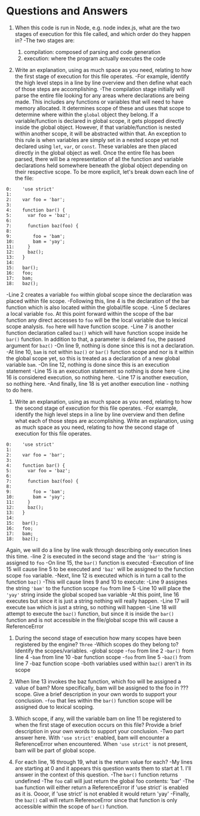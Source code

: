 # Questions and Answers

1. When this code is run in Node, e.g. node index.js, what are the two stages
of execution for this file called, and which order do they happen in?
  -The two stages are:
    1. compilation: composed of parsing and code generation
    1. execution: where the program actually executes the code

1. Write an explanation, using as much space as you need, relating to how the
first stage of execution for this file operates.
  -For example, identify the high level steps in a line by line overview and then
  define what each of those steps are accomplishing.
  -The compilation stage initially will parse the entire file looking for any
  areas where declarations are being made. This includes any functions or
  variables that will need to have memory allocated. It determines scope of
  these and uses that scope to determine where within the `global` object they
  belong. If a variable/function is declared in global scope, it gets plopped
  directly inside the global object. However, if that variable/function is
  nested within another scope, it will be abstracted within that. An exception
  to this rule is when variables are simply set in a nested scope yet not
  declared using `let`, `var`, or `const`. These variables are then placed
  directly in the global object as well. Once the entire file has been parsed,
  there will be a representation of all the function and variable declarations
  held somewhere beneath the global object depending on their respective scope.
  To be more explicit, let's break down each line of the file:

  ```
  0:    'use strict'
  1:    
  2:    var foo = 'bar';
  3:    
  4:    function bar() {
  5:      var foo = 'baz';
  6:
  7:      function baz(foo) {
  8:    
  9:        foo = 'bam';
  10:       bam = 'yay';
  11:     }
  12:     baz();
  13:   }
  14:     
  15:   bar();
  16:   foo;
  17:   bam;
  18:   baz();
  ```
  -Line 2 creates a variable `foo` within global scope since the declaration
  was placed within file scope.
  -Following this, line 4 is the declaration
  of the bar function which is also located within the global/file scope.
  -Line 5 declares a local variable `foo`. At this point forward within the
  scope of the bar function any direct accesses to `foo` will be the local
  variable due to lexical scope analysis. `foo` here will have function scope.
  -Line 7 is another function declaration called `baz()` which will have function
  scope inside he `bar()` function. In addition to that, a parameter is delared
  `foo`, the passed argument for `baz()`
  -On line 9, nothing is done since this is not a declaration.
  -At line 10, `bam` is not within `baz()` or `bar()` function scope and nor is
  it within the global scope yet, so this is treated as a declaration of a new
  global variable `bam`.
  -On line 12, nothing is done since this is an execution statement
  -Line 15 is an execution statement so nothing is done here
  -Line 16 is considered execution, so nothing here.
  -Line 17 is another execution, so nothing here.
  -And finally, line 18 is yet another execution line - nothing to do here.

1. Write an explanation, using as much space as you need, relating to how the second stage of execution for this file operates.
  -For example, identify the high level steps in a line by line overview and
  then define what each of those steps are accomplishing.  Write an explanation,
  using as much space as you need, relating to how the second stage of
  execution for this file operates.
  ```
  0:    'use strict'
  1:    
  2:    var foo = 'bar';
  3:    
  4:    function bar() {
  5:      var foo = 'baz';
  6:
  7:      function baz(foo) {
  8:    
  9:        foo = 'bam';
  10:       bam = 'yay';
  11:     }
  12:     baz();
  13:   }
  14:     
  15:   bar();
  16:   foo;
  17:   bam;
  18:   baz();
  ```
  Again, we will do a line by line walk through describing only execution
  lines this time.
  -line 2 is executed in the second stage and the `'bar'` string is assigned
  to `foo`
  -On line 15, the `bar()` function is executed
  -Execution of line 15 will cause line 5 to be executed and `'baz'` will be
  assigned to the function scope `foo` variable.
  -Next, line 12 is executed which is in turn a call to the function `baz()`
  -This will cause lines 9 and 10 to execute:
  -Line 9 assignes the string `'bam'` to the function scope `foo` from line 5
  -Line 10 will place the `'yay'` string inside the global scoped `bam` variable
  -At this point, line 16 executes but since it is just a string nothing will
  really happen.
  -Line 17 will execute `bam` which is just a string, so nothing will happen
  -Line 18 will attempt to execute the `baz()` function, but since it is inside
  the `bar()` function and is not accessible in the file/global scope this will
  cause a ReferenceError

1. During the second stage of execution how many scopes have been registered
by the engine? `Three`
  -Which scopes do they belong to? Identify the scopes/variables.
    -global scope
      -`foo` from line 2
      -`bar()` from line 4
      -`bam` from line 10
    -bar function scope
      -`foo` from line 5
      -`baz()` from line 7
    -baz function scope
      -both variables used within `baz()` aren't in its scope

1. When line 13 invokes the baz function, which foo will be assigned a value of
bam? More specifically, bam will be assigned to the foo in ??? scope. Give a
brief description in your own words to support your conclusion.
  -`foo` that lies within the `bar()` function scope will be assigned due to
  lexical scoping.

1. Which scope, if any, will the variable bam on line 11 be registered to when the
first stage of execution occurs on this file? Provide a brief description in
your own words to support your conclusion.
  -Two part answer here. With `'use strict'` enabled, bam will encounter a
  ReferenceError when encountered. When `'use strict'` is not present, bam
  will be part of global scope.

1. For each line, 16 through 19, what is the return value for each?
  -My lines are starting at 0 and it appears this question wants them to start at 1.
  I'll answer in the context of this question.
    -The `bar()` function returns undefined
    -The `foo` call will just return the global foo contents: 'bar'
    -The `bam` function will either return a ReferenceError if 'use strict'
    is enabled as it is. Oooor, if 'use strict' is not enabled it would return 
    'yay'
    -Finally, the `baz()` call will return ReferenceError since that function is only
    accessible within the scope of `bar()` function.


